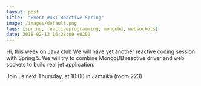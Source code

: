 ```yaml
---
layout: post
title:  "Event #48: Reactive Spring"
image: /images/default.png
tags: [spring, reactiveprogramming, mongobd, websockets]
date: 2018-02-13 16:28:00 +0200
---
```


Hi, this week on Java club
We will have yet another reactive coding session with Spring 5. We will try to combine MongoDB reactive driver and web sockets to build real jet application.

Join us next Thursday, at 10:00 in Jamaika (room 223)

